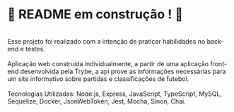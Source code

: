 # :construction: README em construção ! :construction:
</br>
Esse projeto foi realizado com a intenção de praticar habilidades no back-end e testes.</br>
</br>
Aplicação web construída individualmente, a partir de uma aplicação front-end desenvolvida pela Trybe, a api prove as informações necessárias para um site informativo sobre partidas e classificações de futebol.</br>
</br>
Tecnologias Utilizadas: Node.js, Express, JavaScript, TypeScript, MySQL, Sequelize, Docker, JsonWebToken, Jest, Mocha, Sinon, Chai.

<!-- Olá, Tryber!
Esse é apenas um arquivo inicial para o README do seu projeto.
É essencial que você preencha esse documento por conta própria, ok?
Não deixe de usar nossas dicas de escrita de README de projetos, e deixe sua criatividade brilhar!
:warning: IMPORTANTE: você precisa deixar nítido:
- quais arquivos/pastas foram desenvolvidos por você; 
- quais arquivos/pastas foram desenvolvidos por outra pessoa estudante;
- quais arquivos/pastas foram desenvolvidos pela Trybe.
-->
